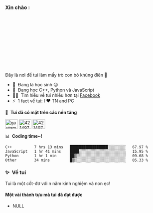 ### Xin chào <a><img src="https://media.giphy.com/media/hvRJCLFzcasrR4ia7z/giphy.gif" width="5%"></a>
Đây là nơi để tui làm mấy trò con bò khùng điên :rofl:

- 🔭 &nbsp;Đang là học sinh :wink:
- 🌱 &nbsp;Đang học C++, Python và JavaScript
- 👨‍💻 &nbsp;Tìm hiểu về tui nhiều hơn tại [Facebook](https://www.facebook.com/ss.im6)
- ⚡ &nbsp;1 fact về tui: I :heart: TN and PC

🔗 &nbsp;**Tui đã có mặt trên các nền tảng**
<p align="left">
<a href="https://www.linkedin.com/in/sinisme6" target="blank"><img align="center" src="https://raw.githubusercontent.com/rahuldkjain/github-profile-readme-generator/master/src/images/icons/Social/linked-in-alt.svg" alt="gautamkrishnar" height="30" width="40" /></a>
<a href="https://www.instagram.com/ss.iems6" target="blank"><img align="center" src="https://raw.githubusercontent.com/rahuldkjain/github-profile-readme-generator/master/src/images/icons/Social/instagram.svg" alt="4214976" height="30" width="40" /></a>
 <a href="https://www.facebook.com/ss.im6" target="blank"><img align="center" src="https://raw.githubusercontent.com/rahuldkjain/github-profile-readme-generator/master/src/images/icons/Social/facebook.svg" alt="4214976" height="30" width="40" /></a>


📊 &nbsp;**Coding time~!**

<!--START_SECTION:waka-->

```text
C++          7 hrs 13 mins   █████████████████░░░░░░░░   67.97 %
JavaScript   1 hr 41 mins    ████░░░░░░░░░░░░░░░░░░░░░   15.95 %
Python       1 hr 1 min      ██▒░░░░░░░░░░░░░░░░░░░░░░   09.68 %
Other        34 mins         █▒░░░░░░░░░░░░░░░░░░░░░░░   05.33 %
```

<!--END_SECTION:waka-->
  
### ✨&nbsp; Về tui

Tui là một cốt-đơ với n năm kinh nghiệm và non ẹc!

#### Một vài thành tựu mà tui đã đạt được
 - NULL

